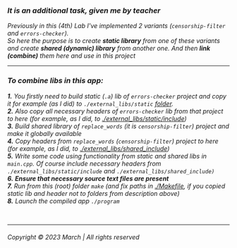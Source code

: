 ### _It is an additional task, given me by teacher_

_Previously in this (4th) Lab I've implemented 2 variants (`censorship-filter` and `errors-checker`).   
So here the purpose is to
create __static library__ from one of these variants and create __shared (dynamic) library__ from another one.
And then __link (combine)__ them here and use in this project_

____

### _To combine libs in this app:_

_**1.** You firstly need to build static (`.a`) lib of `errors-checker` project and copy it
 for example (as I did)  to  `./external_libs/static` [folder](./external_libs/static)._  
_**2.** Also copy all necessary headers of `errors-checker` lib from that project to here (for example, as I did,
to [./external_libs/static/include](./external_libs/static/include))_  
_**3.** Build shared library of `replace_words` (it is `censorship-filter`) project and make it globally available_  
_**4.** Copy headers from `replace_words` (`censorship-filter`) project to here (for example, as I did,
to [./external_libs/shared_include](./external_libs/shared_include))_  
_**5.** Write some code using functionality from static and shared libs in `main.cpp`. Of course include necessary
headers from `./external_libs/static/include` and `./external_libs/shared_include)`_    
_**6.** __Ensure that necessary source text files are present___  
_**7.** Run from this (root) folder `make` (and fix paths in [./Makefile](./Makefile), if you copied static lib and header not to folders from description above)_  
_**8.** Launch the compiled app `./program`_  

&nbsp;  
____

###### Copyright © 2023 March | All rights reserved